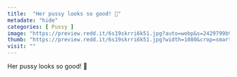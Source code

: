 ```yaml
---
title:  "Her pussy looks so good! 🤤"
metadate: "hide"
categories: [ Pussy ]
image: "https://preview.redd.it/6s19skrri6k51.jpg?auto=webp&s=2429799b9de4144511401dd9ef01005aa9f8dd0b"
thumb: "https://preview.redd.it/6s19skrri6k51.jpg?width=1080&crop=smart&auto=webp&s=af461870d1888f4a387f0782d1a59d48aeb198ba"
visit: ""
---
```

Her pussy looks so good! 🤤
